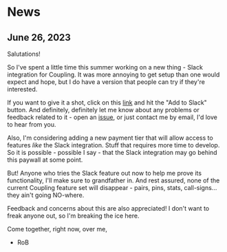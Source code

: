 # News

## June 26, 2023

Salutations!

So I've spent a little time this summer working on a new thing - Slack integration for Coupling. It was more annoying to get setup than one would expect and hope, but I do have a version that people can try if they're interested.

If you want to give it a shot, click on this [link](/incubating) and hit the "Add to Slack" button. And definitely, definitely let me know about any problems or feedback related to it - open an [issue](https://www.github.com/robertfmurdock/coupling/issues), or just contact me by email, I'd love to hear from you.

Also, I'm considering adding a new payment tier that will allow access to features *like* the Slack integration. Stuff that requires more time to develop. So it is possible - possible I say - that the Slack integration may go behind this paywall at some point.

But! Anyone who tries the Slack feature out now to help me prove its functionality, I'll make sure to grandfather in. And rest assured, none of the current Coupling feature set will disappear - pairs, pins, stats, call-signs... they ain't going NO-where.

Feedback and concerns about this are also appreciated! I don't want to freak anyone out, so I'm breaking the ice here.

Come together, right now, over me,

- RoB